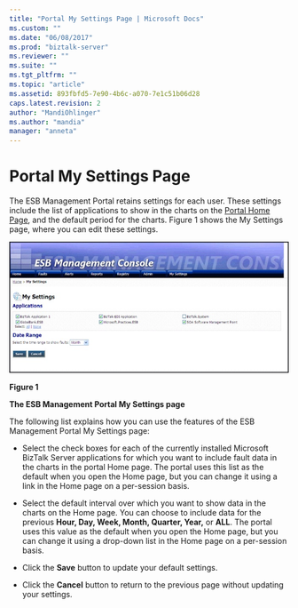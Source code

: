 ```yaml
---
title: "Portal My Settings Page | Microsoft Docs"
ms.custom: ""
ms.date: "06/08/2017"
ms.prod: "biztalk-server"
ms.reviewer: ""
ms.suite: ""
ms.tgt_pltfrm: ""
ms.topic: "article"
ms.assetid: 893fbfd5-7e90-4b6c-a070-7e1c51b06d28
caps.latest.revision: 2
author: "MandiOhlinger"
ms.author: "mandia"
manager: "anneta"
---
```

# Portal My Settings Page
The ESB Management Portal retains settings for each user. These settings include the list of applications to show in the charts on the [Portal Home Page](../esb-toolkit/portal-home-page.md), and the default period for the charts. Figure 1 shows the My Settings page, where you can edit these settings.  
  
 ![Portal MySettings Page](../esb-toolkit/media/ch8-portalmysettingspage.jpg "Ch8-PortalMySettingsPage")  
  
 **Figure 1**  
  
 **The ESB Management Portal My Settings page**  
  
 The following list explains how you can use the features of the ESB Management Portal My Settings page:  
  
-   Select the check boxes for each of the currently installed Microsoft BizTalk Server applications for which you want to include fault data in the charts in the portal Home page. The portal uses this list as the default when you open the Home page, but you can change it using a link in the Home page on a per-session basis.  
  
-   Select the default interval over which you want to show data in the charts on the Home page. You can choose to include data for the previous **Hour, Day, Week, Month, Quarter, Year,** or **ALL**. The portal uses this value as the default when you open the Home page, but you can change it using a drop-down list in the Home page on a per-session basis.  
  
-   Click the **Save** button to update your default settings.  
  
-   Click the **Cancel** button to return to the previous page without updating your settings.